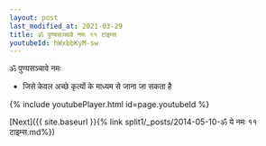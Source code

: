 ```yaml
---
layout: post
last_modified_at: 2021-03-29
title: ॐ पुण्यसञ्चावे नमः ११ टाइम्स
youtubeId: hWxbbKyM-sw
---
```

 
 
 ॐ पुण्यसञ्चावे नमः  
 
 -  जिसे केवल अच्छे कृत्यों के माध्यम से जाना जा सकता है 
 
  
 
  
 
 
 
 
 
 


{% include youtubePlayer.html id=page.youtubeId %}
 
[Next]({{ site.baseurl }}{% link  split1/_posts/2014-05-10-ॐ ये नमः ११ टाइम्स.md%})
 
